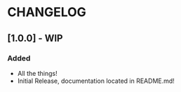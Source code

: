 # CHANGELOG

## [1.0.0] - WIP
### Added
- All the things!
- Initial Release, documentation located in README.md!
